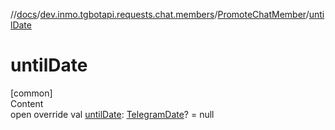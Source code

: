 //[docs](../../../index.md)/[dev.inmo.tgbotapi.requests.chat.members](../index.md)/[PromoteChatMember](index.md)/[untilDate](until-date.md)



# untilDate  
[common]  
Content  
open override val [untilDate](until-date.md): [TelegramDate](../../dev.inmo.tgbotapi.types/-telegram-date/index.md)? = null  



